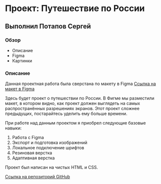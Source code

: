 # Проект: Путешествие по России
## Выполнил Потапов Сергей 

### Обзор
* Описание
* Figma
* Картинки

### Описание 
Данная проектная работа была сверстана по макету в Figma 
[Ссылка на макет в Figma](https://www.figma.com/file/5S2WSbEFL6awjVWJ0NWL8Q/Sprint-3_-Russia-_-desktop-mobile?node-id=28503%3A0)

Здесь будет проект о путешествии по России.
В Фигме мы разместили макет, в котором видно, как проект должен выглядеть на самых распространённых разрешениях экранов.
Этот проект сложнее предыдущих, постарайтесь уделить ему больше времени.

При работе над данным проектом я приобрел следующие базовые навыки:
1. Работа с Figma
2. Экспорт и подготовка изображений 
3. Локальное подключение шрифтов
4. Резиновая верстка
5. Адаптивная верстка 

Проект был написан на чистых HTML и CSS.

[Ссылка на репозиторий GitHub](https://github.com/Narsel94/russian-travel-bootcamp)